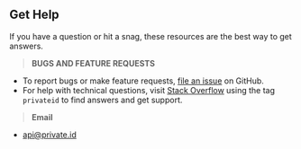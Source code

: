 ## Get Help
If you have a question or hit a snag, these resources are the best way to get answers.
> **BUGS AND FEATURE REQUESTS**
* To report bugs or make feature requests, [file an issue](https://github.com/openinfer/PrivateIdentity/issues) on GitHub. 
* For help with technical questions, visit [Stack Overflow](https://stackoverflow.com/questions/tagged/privateid) using the tag `privateid` to find answers and get support. 

> **Email**
* api@private.id
